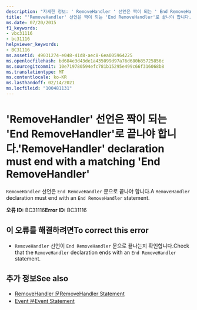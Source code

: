 ```yaml
---
description: "자세한 정보: ' RemoveHandler ' 선언은 짝이 되는 ' End RemoveHandler '로 끝나야 합니다."
title: "'RemoveHandler' 선언은 짝이 되는 'End RemoveHandler'로 끝나야 합니다."
ms.date: 07/20/2015
f1_keywords:
- vbc31116
- bc31116
helpviewer_keywords:
- BC31116
ms.assetid: 49031274-e048-41d8-aec8-6ea005964225
ms.openlocfilehash: bd684e3d43de1a435099d97a76d680b85725856c
ms.sourcegitcommit: 10e719780594efc781b15295e499c66f316068b8
ms.translationtype: MT
ms.contentlocale: ko-KR
ms.lasthandoff: 02/14/2021
ms.locfileid: "100481131"
---
```

# <a name="removehandler-declaration-must-end-with-a-matching-end-removehandler"></a><span data-ttu-id="2dfc8-103">'RemoveHandler' 선언은 짝이 되는 'End RemoveHandler'로 끝나야 합니다.</span><span class="sxs-lookup"><span data-stu-id="2dfc8-103">'RemoveHandler' declaration must end with a matching 'End RemoveHandler'</span></span>

<span data-ttu-id="2dfc8-104">`RemoveHandler` 선언은 `End RemoveHandler` 문으로 끝나야 합니다.</span><span class="sxs-lookup"><span data-stu-id="2dfc8-104">A `RemoveHandler` declaration must end with an `End RemoveHandler` statement.</span></span>  
  
 <span data-ttu-id="2dfc8-105">**오류 ID:** BC31116</span><span class="sxs-lookup"><span data-stu-id="2dfc8-105">**Error ID:** BC31116</span></span>  
  
## <a name="to-correct-this-error"></a><span data-ttu-id="2dfc8-106">이 오류를 해결하려면</span><span class="sxs-lookup"><span data-stu-id="2dfc8-106">To correct this error</span></span>  
  
- <span data-ttu-id="2dfc8-107">`RemoveHandler` 선언이 `End RemoveHandler` 문으로 끝나는지 확인합니다.</span><span class="sxs-lookup"><span data-stu-id="2dfc8-107">Check that the `RemoveHandler` declaration ends with an `End RemoveHandler` statement.</span></span>  
  
## <a name="see-also"></a><span data-ttu-id="2dfc8-108">추가 정보</span><span class="sxs-lookup"><span data-stu-id="2dfc8-108">See also</span></span>

- [<span data-ttu-id="2dfc8-109">RemoveHandler 문</span><span class="sxs-lookup"><span data-stu-id="2dfc8-109">RemoveHandler Statement</span></span>](../language-reference/statements/removehandler-statement.md)
- [<span data-ttu-id="2dfc8-110">Event 문</span><span class="sxs-lookup"><span data-stu-id="2dfc8-110">Event Statement</span></span>](../language-reference/statements/event-statement.md)
